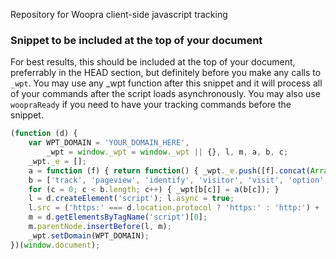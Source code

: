 Repository for Woopra client-side javascript tracking

### Snippet to be included at the top of your document
For best results, this should be included at the top of your document, preferrably in the HEAD section, but definitely before you make any calls to `_wpt`.  You may use any _wpt function after this snippet and it will process all of your commands after the script loads asynchronously.  You may also use `woopraReady` if you need to have your tracking commands before the snippet.

```javascript
(function (d) {
    var WPT_DOMAIN = 'YOUR_DOMAIN_HERE',
        _wpt = window._wpt = window._wpt || {}, l, m, a, b, c;
    _wpt._e = [];
    a = function (f) { return function() { _wpt._e.push([f].concat(Array.prototype.slice.call(arguments, 0))); }; };
    b = ['track', 'pageview', 'identify', 'visitor', 'visit', 'option', 'setDomain', 'setIdleTimeout', 'do'];
    for (c = 0; c < b.length; c++) { _wpt[b[c]] = a(b[c]); }
    l = d.createElement('script'); l.async = true;
    l.src = ('https:' === d.location.protocol ? 'https:' : 'http:') + '//static.woopra.com/js/woopra-tracker.v3.0.0.min.js';
    m = d.getElementsByTagName('script')[0];
    m.parentNode.insertBefore(l, m);
    _wpt.setDomain(WPT_DOMAIN);
})(window.document);
```

